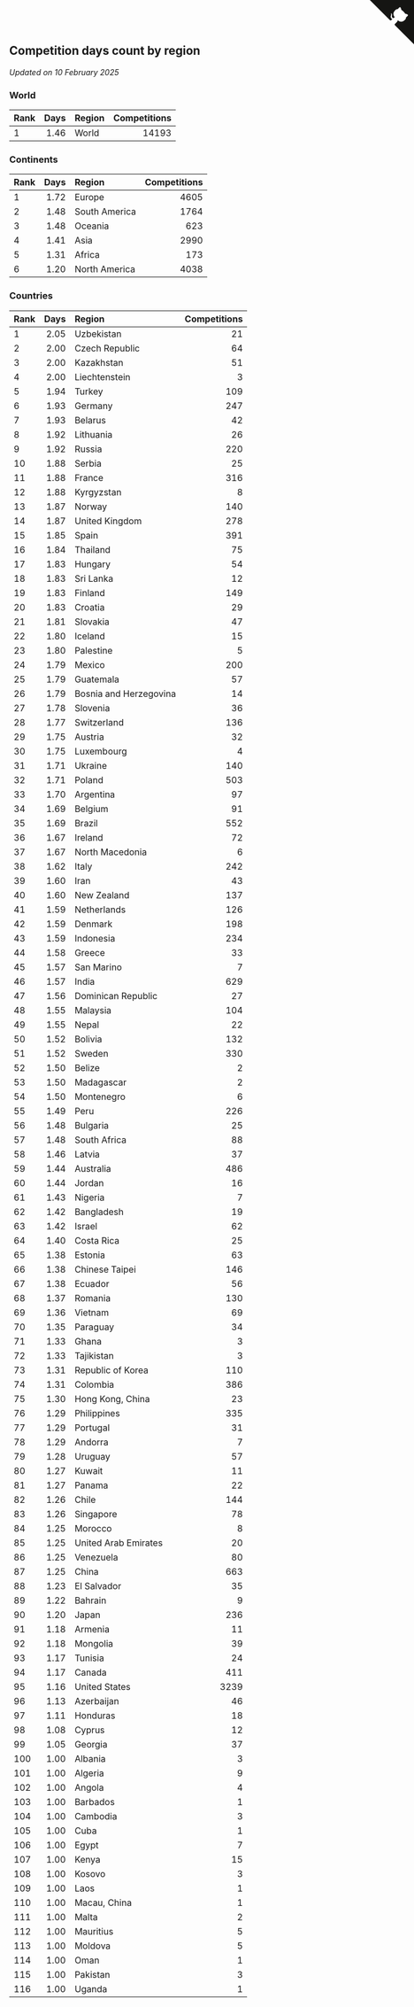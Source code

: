 ## Competition days count by region

*Updated on 10 February 2025*


### World

| Rank | Days | Region | Competitions |
| :--- | ---: | :--- | ---: |
| 1 | 1.46 | World | 14193 |

### Continents

| Rank | Days | Region | Competitions |
| :--- | ---: | :--- | ---: |
| 1 | 1.72 | Europe | 4605 |
| 2 | 1.48 | South America | 1764 |
| 3 | 1.48 | Oceania | 623 |
| 4 | 1.41 | Asia | 2990 |
| 5 | 1.31 | Africa | 173 |
| 6 | 1.20 | North America | 4038 |

### Countries

| Rank | Days | Region | Competitions |
| :--- | ---: | :--- | ---: |
| 1 | 2.05 | Uzbekistan | 21 |
| 2 | 2.00 | Czech Republic | 64 |
| 3 | 2.00 | Kazakhstan | 51 |
| 4 | 2.00 | Liechtenstein | 3 |
| 5 | 1.94 | Turkey | 109 |
| 6 | 1.93 | Germany | 247 |
| 7 | 1.93 | Belarus | 42 |
| 8 | 1.92 | Lithuania | 26 |
| 9 | 1.92 | Russia | 220 |
| 10 | 1.88 | Serbia | 25 |
| 11 | 1.88 | France | 316 |
| 12 | 1.88 | Kyrgyzstan | 8 |
| 13 | 1.87 | Norway | 140 |
| 14 | 1.87 | United Kingdom | 278 |
| 15 | 1.85 | Spain | 391 |
| 16 | 1.84 | Thailand | 75 |
| 17 | 1.83 | Hungary | 54 |
| 18 | 1.83 | Sri Lanka | 12 |
| 19 | 1.83 | Finland | 149 |
| 20 | 1.83 | Croatia | 29 |
| 21 | 1.81 | Slovakia | 47 |
| 22 | 1.80 | Iceland | 15 |
| 23 | 1.80 | Palestine | 5 |
| 24 | 1.79 | Mexico | 200 |
| 25 | 1.79 | Guatemala | 57 |
| 26 | 1.79 | Bosnia and Herzegovina | 14 |
| 27 | 1.78 | Slovenia | 36 |
| 28 | 1.77 | Switzerland | 136 |
| 29 | 1.75 | Austria | 32 |
| 30 | 1.75 | Luxembourg | 4 |
| 31 | 1.71 | Ukraine | 140 |
| 32 | 1.71 | Poland | 503 |
| 33 | 1.70 | Argentina | 97 |
| 34 | 1.69 | Belgium | 91 |
| 35 | 1.69 | Brazil | 552 |
| 36 | 1.67 | Ireland | 72 |
| 37 | 1.67 | North Macedonia | 6 |
| 38 | 1.62 | Italy | 242 |
| 39 | 1.60 | Iran | 43 |
| 40 | 1.60 | New Zealand | 137 |
| 41 | 1.59 | Netherlands | 126 |
| 42 | 1.59 | Denmark | 198 |
| 43 | 1.59 | Indonesia | 234 |
| 44 | 1.58 | Greece | 33 |
| 45 | 1.57 | San Marino | 7 |
| 46 | 1.57 | India | 629 |
| 47 | 1.56 | Dominican Republic | 27 |
| 48 | 1.55 | Malaysia | 104 |
| 49 | 1.55 | Nepal | 22 |
| 50 | 1.52 | Bolivia | 132 |
| 51 | 1.52 | Sweden | 330 |
| 52 | 1.50 | Belize | 2 |
| 53 | 1.50 | Madagascar | 2 |
| 54 | 1.50 | Montenegro | 6 |
| 55 | 1.49 | Peru | 226 |
| 56 | 1.48 | Bulgaria | 25 |
| 57 | 1.48 | South Africa | 88 |
| 58 | 1.46 | Latvia | 37 |
| 59 | 1.44 | Australia | 486 |
| 60 | 1.44 | Jordan | 16 |
| 61 | 1.43 | Nigeria | 7 |
| 62 | 1.42 | Bangladesh | 19 |
| 63 | 1.42 | Israel | 62 |
| 64 | 1.40 | Costa Rica | 25 |
| 65 | 1.38 | Estonia | 63 |
| 66 | 1.38 | Chinese Taipei | 146 |
| 67 | 1.38 | Ecuador | 56 |
| 68 | 1.37 | Romania | 130 |
| 69 | 1.36 | Vietnam | 69 |
| 70 | 1.35 | Paraguay | 34 |
| 71 | 1.33 | Ghana | 3 |
| 72 | 1.33 | Tajikistan | 3 |
| 73 | 1.31 | Republic of Korea | 110 |
| 74 | 1.31 | Colombia | 386 |
| 75 | 1.30 | Hong Kong, China | 23 |
| 76 | 1.29 | Philippines | 335 |
| 77 | 1.29 | Portugal | 31 |
| 78 | 1.29 | Andorra | 7 |
| 79 | 1.28 | Uruguay | 57 |
| 80 | 1.27 | Kuwait | 11 |
| 81 | 1.27 | Panama | 22 |
| 82 | 1.26 | Chile | 144 |
| 83 | 1.26 | Singapore | 78 |
| 84 | 1.25 | Morocco | 8 |
| 85 | 1.25 | United Arab Emirates | 20 |
| 86 | 1.25 | Venezuela | 80 |
| 87 | 1.25 | China | 663 |
| 88 | 1.23 | El Salvador | 35 |
| 89 | 1.22 | Bahrain | 9 |
| 90 | 1.20 | Japan | 236 |
| 91 | 1.18 | Armenia | 11 |
| 92 | 1.18 | Mongolia | 39 |
| 93 | 1.17 | Tunisia | 24 |
| 94 | 1.17 | Canada | 411 |
| 95 | 1.16 | United States | 3239 |
| 96 | 1.13 | Azerbaijan | 46 |
| 97 | 1.11 | Honduras | 18 |
| 98 | 1.08 | Cyprus | 12 |
| 99 | 1.05 | Georgia | 37 |
| 100 | 1.00 | Albania | 3 |
| 101 | 1.00 | Algeria | 9 |
| 102 | 1.00 | Angola | 4 |
| 103 | 1.00 | Barbados | 1 |
| 104 | 1.00 | Cambodia | 3 |
| 105 | 1.00 | Cuba | 1 |
| 106 | 1.00 | Egypt | 7 |
| 107 | 1.00 | Kenya | 15 |
| 108 | 1.00 | Kosovo | 3 |
| 109 | 1.00 | Laos | 1 |
| 110 | 1.00 | Macau, China | 1 |
| 111 | 1.00 | Malta | 2 |
| 112 | 1.00 | Mauritius | 5 |
| 113 | 1.00 | Moldova | 5 |
| 114 | 1.00 | Oman | 1 |
| 115 | 1.00 | Pakistan | 3 |
| 116 | 1.00 | Uganda | 1 |


<a href="https://github.com/JustinTimeCuber/wca_statistics" class="github-corner" aria-label="View source on Github"><svg width="80" height="80" viewBox="0 0 250 250" style="fill:#151513; color:#fff; position: absolute; top: 0; border: 0; right: 0;" aria-hidden="true"><path d="M0,0 L115,115 L130,115 L142,142 L250,250 L250,0 Z"></path><path d="M128.3,109.0 C113.8,99.7 119.0,89.6 119.0,89.6 C122.0,82.7 120.5,78.6 120.5,78.6 C119.2,72.0 123.4,76.3 123.4,76.3 C127.3,80.9 125.5,87.3 125.5,87.3 C122.9,97.6 130.6,101.9 134.4,103.2" fill="currentColor" style="transform-origin: 130px 106px;" class="octo-arm"></path><path d="M115.0,115.0 C114.9,115.1 118.7,116.5 119.8,115.4 L133.7,101.6 C136.9,99.2 139.9,98.4 142.2,98.6 C133.8,88.0 127.5,74.4 143.8,58.0 C148.5,53.4 154.0,51.2 159.7,51.0 C160.3,49.4 163.2,43.6 171.4,40.1 C171.4,40.1 176.1,42.5 178.8,56.2 C183.1,58.6 187.2,61.8 190.9,65.4 C194.5,69.0 197.7,73.2 200.1,77.6 C213.8,80.2 216.3,84.9 216.3,84.9 C212.7,93.1 206.9,96.0 205.4,96.6 C205.1,102.4 203.0,107.8 198.3,112.5 C181.9,128.9 168.3,122.5 157.7,114.1 C157.9,116.9 156.7,120.9 152.7,124.9 L141.0,136.5 C139.8,137.7 141.6,141.9 141.8,141.8 Z" fill="currentColor" class="octo-body"></path></svg></a><style>.github-corner:hover .octo-arm{animation:octocat-wave 560ms ease-in-out}@keyframes octocat-wave{0%,100%{transform:rotate(0)}20%,60%{transform:rotate(-25deg)}40%,80%{transform:rotate(10deg)}}@media (max-width:500px){.github-corner:hover .octo-arm{animation:none}.github-corner .octo-arm{animation:octocat-wave 560ms ease-in-out}}</style>
